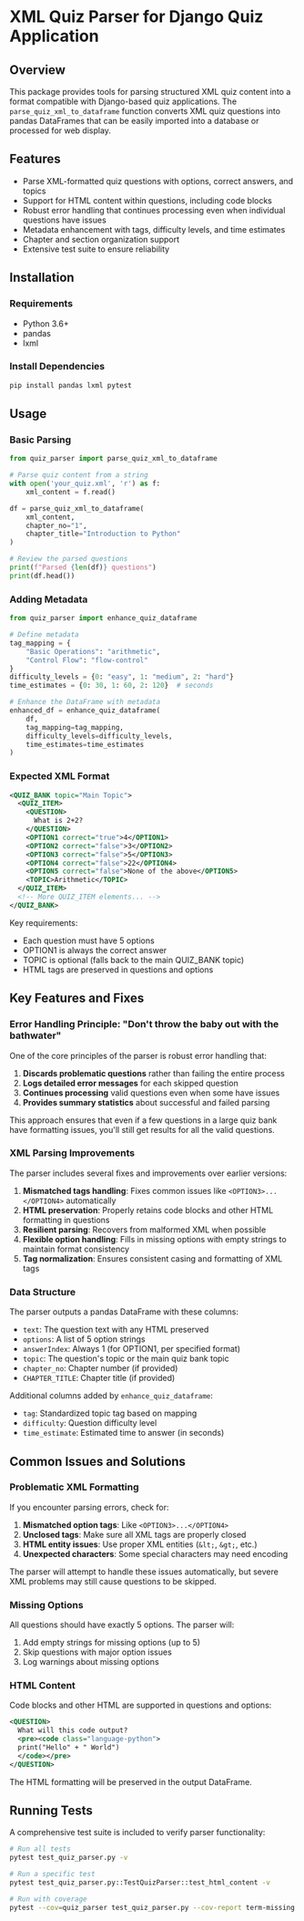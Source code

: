 # XML Quiz Parser for Django Quiz Application

## Overview

This package provides tools for parsing structured XML quiz content into a format compatible with Django-based quiz applications. The `parse_quiz_xml_to_dataframe` function converts XML quiz questions into pandas DataFrames that can be easily imported into a database or processed for web display.

## Features

- Parse XML-formatted quiz questions with options, correct answers, and topics
- Support for HTML content within questions, including code blocks
- Robust error handling that continues processing even when individual questions have issues
- Metadata enhancement with tags, difficulty levels, and time estimates
- Chapter and section organization support
- Extensive test suite to ensure reliability

## Installation

### Requirements

- Python 3.6+
- pandas
- lxml

### Install Dependencies

```bash
pip install pandas lxml pytest
```

## Usage

### Basic Parsing

```python
from quiz_parser import parse_quiz_xml_to_dataframe

# Parse quiz content from a string
with open('your_quiz.xml', 'r') as f:
    xml_content = f.read()

df = parse_quiz_xml_to_dataframe(
    xml_content,
    chapter_no="1",
    chapter_title="Introduction to Python"
)

# Review the parsed questions
print(f"Parsed {len(df)} questions")
print(df.head())
```

### Adding Metadata

```python
from quiz_parser import enhance_quiz_dataframe

# Define metadata
tag_mapping = {
    "Basic Operations": "arithmetic",
    "Control Flow": "flow-control"
}
difficulty_levels = {0: "easy", 1: "medium", 2: "hard"}
time_estimates = {0: 30, 1: 60, 2: 120}  # seconds

# Enhance the DataFrame with metadata
enhanced_df = enhance_quiz_dataframe(
    df,
    tag_mapping=tag_mapping,
    difficulty_levels=difficulty_levels,
    time_estimates=time_estimates
)
```

### Expected XML Format

```xml
<QUIZ_BANK topic="Main Topic">
  <QUIZ_ITEM>
    <QUESTION>
      What is 2+2?
    </QUESTION>
    <OPTION1 correct="true">4</OPTION1>
    <OPTION2 correct="false">3</OPTION2>
    <OPTION3 correct="false">5</OPTION3>
    <OPTION4 correct="false">22</OPTION4>
    <OPTION5 correct="false">None of the above</OPTION5>
    <TOPIC>Arithmetic</TOPIC>
  </QUIZ_ITEM>
  <!-- More QUIZ_ITEM elements... -->
</QUIZ_BANK>
```

Key requirements:
- Each question must have 5 options
- OPTION1 is always the correct answer
- TOPIC is optional (falls back to the main QUIZ_BANK topic)
- HTML tags are preserved in questions and options

## Key Features and Fixes

### Error Handling Principle: "Don't throw the baby out with the bathwater"

One of the core principles of the parser is robust error handling that:

1. **Discards problematic questions** rather than failing the entire process
2. **Logs detailed error messages** for each skipped question
3. **Continues processing** valid questions even when some have issues
4. **Provides summary statistics** about successful and failed parsing

This approach ensures that even if a few questions in a large quiz bank have formatting issues, you'll still get results for all the valid questions.

### XML Parsing Improvements

The parser includes several fixes and improvements over earlier versions:

1. **Mismatched tags handling**: Fixes common issues like `<OPTION3>...</OPTION4>` automatically
2. **HTML preservation**: Properly retains code blocks and other HTML formatting in questions
3. **Resilient parsing**: Recovers from malformed XML when possible
4. **Flexible option handling**: Fills in missing options with empty strings to maintain format consistency
5. **Tag normalization**: Ensures consistent casing and formatting of XML tags

### Data Structure

The parser outputs a pandas DataFrame with these columns:

- `text`: The question text with any HTML preserved
- `options`: A list of 5 option strings
- `answerIndex`: Always 1 (for OPTION1, per specified format)
- `topic`: The question's topic or the main quiz bank topic
- `chapter_no`: Chapter number (if provided)
- `CHAPTER_TITLE`: Chapter title (if provided)

Additional columns added by `enhance_quiz_dataframe`:

- `tag`: Standardized topic tag based on mapping
- `difficulty`: Question difficulty level
- `time_estimate`: Estimated time to answer (in seconds)

## Common Issues and Solutions

### Problematic XML Formatting

If you encounter parsing errors, check for:

1. **Mismatched option tags**: Like `<OPTION3>...</OPTION4>`
2. **Unclosed tags**: Make sure all XML tags are properly closed
3. **HTML entity issues**: Use proper XML entities (`&lt;`, `&gt;`, etc.)
4. **Unexpected characters**: Some special characters may need encoding

The parser will attempt to handle these issues automatically, but severe XML problems may still cause questions to be skipped.

### Missing Options

All questions should have exactly 5 options. The parser will:

1. Add empty strings for missing options (up to 5)
2. Skip questions with major option issues
3. Log warnings about missing options

### HTML Content

Code blocks and other HTML are supported in questions and options:

```xml
<QUESTION>
  What will this code output?
  <pre><code class="language-python">
  print("Hello" + " World")
  </code></pre>
</QUESTION>
```

The HTML formatting will be preserved in the output DataFrame.

## Running Tests

A comprehensive test suite is included to verify parser functionality:

```bash
# Run all tests
pytest test_quiz_parser.py -v

# Run a specific test
pytest test_quiz_parser.py::TestQuizParser::test_html_content -v

# Run with coverage
pytest --cov=quiz_parser test_quiz_parser.py --cov-report term-missing
```

